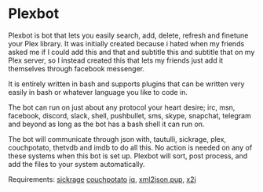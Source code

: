 # Plexbot
Plexbot is bot that lets you easily search, add, delete, refresh and finetune your Plex library. 
It was initially created because i hated when my friends asked me if I could add this and that and subtitle this and subtitle that on my Plex server, so
I instead created this that lets my friends just add it themselves through facebook messenger. 

It is entirely written in bash and supports plugins that can be written very easily in bash or whatever language you like to code in. 

The bot can run on just about any protocol your heart desire; irc, msn, facebook, discord, slack, shell, pushbullet, sms, skype, snapchat, telegram and beyond as long as the bot has a bash shell it can run on. 

The bot will communicate through json with, tautulli, sickrage, plex, couchpotato, thetvdb and imdb to do all this.
No action is needed on any of these systems when this bot is set up. Plexbot will sort, post process, and add the files to your system automatically. 



Requirements: [sickrage](https://github.com/SiCKRAGE/SiCKRAGE) [couchpotato](https://couchpota.to/) [jq](https://stedolan.github.io/jq/), [xml2json](https://github.com/hay/xml2json),[pup](https://github.com/ericchiang/pup), [x2j](https://www.npmjs.com/package/xml2json)


